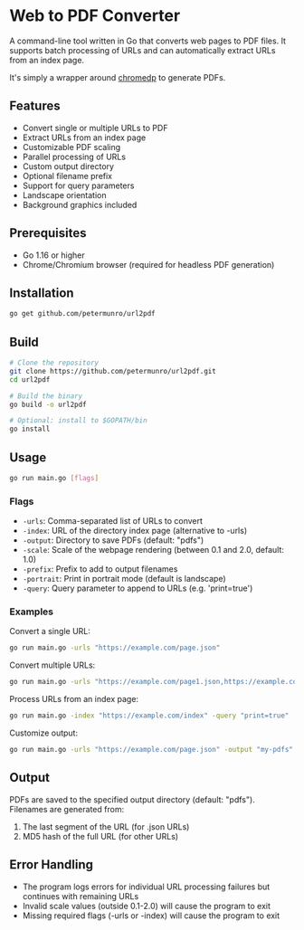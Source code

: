 # Web to PDF Converter

A command-line tool written in Go that converts web pages to PDF files. It supports batch processing of URLs and can automatically extract URLs from an index page.

It's simply a wrapper around [chromedp](https://github.com/chromedp/chromedp) to generate PDFs.

## Features

- Convert single or multiple URLs to PDF
- Extract URLs from an index page
- Customizable PDF scaling
- Parallel processing of URLs
- Custom output directory
- Optional filename prefix
- Support for query parameters
- Landscape orientation
- Background graphics included

## Prerequisites

- Go 1.16 or higher
- Chrome/Chromium browser (required for headless PDF generation)

## Installation

```bash
go get github.com/petermunro/url2pdf
```

## Build

```bash
# Clone the repository
git clone https://github.com/petermunro/url2pdf.git
cd url2pdf

# Build the binary
go build -o url2pdf

# Optional: install to $GOPATH/bin
go install
```

## Usage

```bash
go run main.go [flags]
```

### Flags

- `-urls`: Comma-separated list of URLs to convert
- `-index`: URL of the directory index page (alternative to -urls)
- `-output`: Directory to save PDFs (default: "pdfs")
- `-scale`: Scale of the webpage rendering (between 0.1 and 2.0, default: 1.0)
- `-prefix`: Prefix to add to output filenames
- `-portrait`: Print in portrait mode (default is landscape)
- `-query`: Query parameter to append to URLs (e.g. 'print=true')

### Examples

Convert a single URL:

```bash
go run main.go -urls "https://example.com/page.json"
```

Convert multiple URLs:

```bash
go run main.go -urls "https://example.com/page1.json,https://example.com/page2.json"
```

Process URLs from an index page:

```bash
go run main.go -index "https://example.com/index" -query "print=true"
```

Customize output:

```bash
go run main.go -urls "https://example.com/page.json" -output "my-pdfs" -scale 1.2 -prefix "doc"
```


## Output

PDFs are saved to the specified output directory (default: "pdfs"). Filenames are generated from:
1. The last segment of the URL (for .json URLs)
2. MD5 hash of the full URL (for other URLs)

## Error Handling

- The program logs errors for individual URL processing failures but continues with remaining URLs
- Invalid scale values (outside 0.1-2.0) will cause the program to exit
- Missing required flags (-urls or -index) will cause the program to exit

